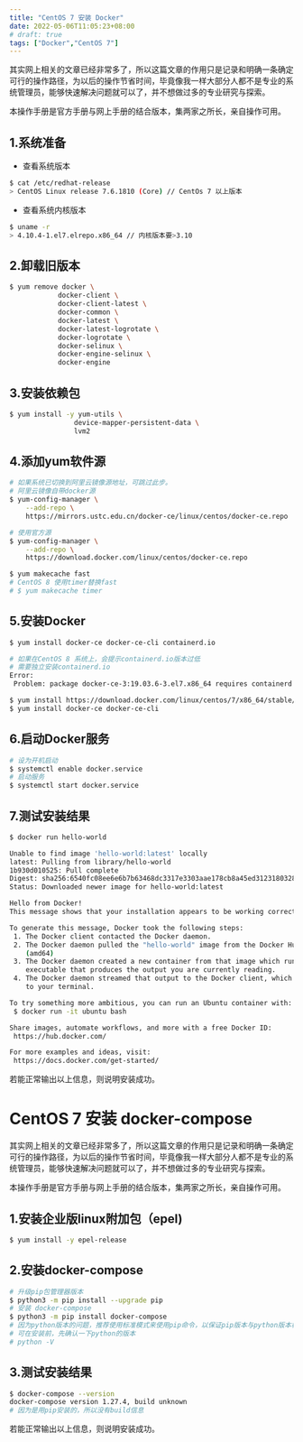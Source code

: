 ```yaml
---
title: "CentOS 7 安装 Docker"
date: 2022-05-06T11:05:23+08:00
# draft: true
tags: ["Docker","CentOS 7"]
---
```


其实网上相关的文章已经非常多了，所以这篇文章的作用只是记录和明确一条确定可行的操作路径，为以后的操作节省时间，毕竟像我一样大部分人都不是专业的系统管理员，能够快速解决问题就可以了，并不想做过多的专业研究与探索。

本操作手册是官方手册与网上手册的结合版本，集两家之所长，亲自操作可用。

## 1.系统准备

- 查看系统版本

```bash
$ cat /etc/redhat-release
> CentOS Linux release 7.6.1810 (Core) // CentOs 7 以上版本
```

- 查看系统内核版本

```bash
$ uname -r
> 4.10.4-1.el7.elrepo.x86_64 // 内核版本要>3.10
```

## 2.卸载旧版本

```bash
$ yum remove docker \
            docker-client \
            docker-client-latest \
            docker-common \
            docker-latest \
            docker-latest-logrotate \
            docker-logrotate \
            docker-selinux \
            docker-engine-selinux \
            docker-engine
```

## 3.安装依赖包

```bash
$ yum install -y yum-utils \
                device-mapper-persistent-data \
                lvm2
```

## 4.添加yum软件源

```bash
# 如果系统已切换到阿里云镜像源地址，可跳过此步。
# 阿里云镜像自带docker源
$ yum-config-manager \
    --add-repo \
    https://mirrors.ustc.edu.cn/docker-ce/linux/centos/docker-ce.repo

# 使用官方源
$ yum-config-manager \
    --add-repo \
    https://download.docker.com/linux/centos/docker-ce.repo

$ yum makecache fast
# CentOS 8 使用timer替换fast
# $ yum makecache timer
```

## 5.安装Docker

```bash
$ yum install docker-ce docker-ce-cli containerd.io

# 如果在CentOS 8 系统上，会提示containerd.io版本过低
# 需要独立安装containerd.io
Error:
 Problem: package docker-ce-3:19.03.6-3.el7.x86_64 requires containerd.io >= 1.2.2-3, but none of the providers can be installeddnf install

$ yum install https://download.docker.com/linux/centos/7/x86_64/stable/Packages/containerd.io-1.2.6-3.3.el7.x86_64.rpm
$ yum install docker-ce docker-ce-cli
```

## 6.启动Docker服务

```bash
# 设为开机启动
$ systemctl enable docker.service
# 启动服务
$ systemctl start docker.service
```

## 7.测试安装结果

```bash
$ docker run hello-world

Unable to find image 'hello-world:latest' locally
latest: Pulling from library/hello-world
1b930d010525: Pull complete
Digest: sha256:6540fc08ee6e6b7b63468dc3317e3303aae178cb8a45ed3123180328bcc1d20f
Status: Downloaded newer image for hello-world:latest

Hello from Docker!
This message shows that your installation appears to be working correctly.

To generate this message, Docker took the following steps:
 1. The Docker client contacted the Docker daemon.
 2. The Docker daemon pulled the "hello-world" image from the Docker Hub.
    (amd64)
 3. The Docker daemon created a new container from that image which runs the
    executable that produces the output you are currently reading.
 4. The Docker daemon streamed that output to the Docker client, which sent it
    to your terminal.

To try something more ambitious, you can run an Ubuntu container with:
 $ docker run -it ubuntu bash

Share images, automate workflows, and more with a free Docker ID:
 https://hub.docker.com/

For more examples and ideas, visit:
 https://docs.docker.com/get-started/
```

若能正常输出以上信息，则说明安装成功。

# CentOS 7 安装 docker-compose
其实网上相关的文章已经非常多了，所以这篇文章的作用只是记录和明确一条确定可行的操作路径，为以后的操作节省时间，毕竟像我一样大部分人都不是专业的系统管理员，能够快速解决问题就可以了，并不想做过多的专业研究与探索。

本操作手册是官方手册与网上手册的结合版本，集两家之所长，亲自操作可用。

## 1.安装企业版linux附加包（epel)
```bash
$ yum install -y epel-release
```

## 2.安装docker-compose
```bash
# 升级pip包管理器版本
$ python3 -m pip install --upgrade pip
# 安装 docker-compose
$ python3 -m pip install docker-compose
# 因为python版本的问题，推荐使用标准模式来使用pip命令，以保证pip版本与python版本相对应
# 可在安装前，先确认一下python的版本
# python -V
```

## 3.测试安装结果

```bash
$ docker-compose --version
docker-compose version 1.27.4, build unknown
# 因为是用pip安装的，所以没有build信息
```

若能正常输出以上信息，则说明安装成功。
